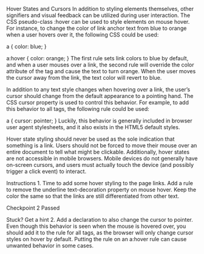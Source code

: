 Hover States and Cursors
In addition to styling elements themselves, other signifiers and visual feedback can be utilized during user interaction. The CSS pseudo-class :hover can be used to style elements on mouse hover. For instance, to change the color of link anchor text from blue to orange when a user hovers over it, the following CSS could be used:

a {
  color: blue;
}

a:hover {
  color: orange;
}
The first rule sets link colors to blue by default, and when a user mouses over a link, the second rule will override the color attribute of the <a> tag and cause the text to turn orange. When the user moves the cursor away from the link, the text color will revert to blue.

In addition to any text style changes when hovering over a link, the user’s cursor should change from the default appearance to a pointing hand. The CSS cursor property is used to control this behavior. For example, to add this behavior to all <a> tags, the following rule could be used:

a {
  cursor: pointer;
}
Luckily, this behavior is generally included in browser user agent stylesheets, and it also exists in the HTML5 default styles.

Hover state styling should never be used as the sole indication that something is a link. Users should not be forced to move their mouse over an entire document to tell what might be clickable. Additionally, hover states are not accessible in mobile browsers. Mobile devices do not generally have on-screen cursors, and users must actually touch the device (and possibly trigger a click event) to interact.

Instructions
1.
Time to add some hover styling to the page links. Add a rule to remove the underline text-decoration property on mouse hover. Keep the color the same so that the links are still differentiated from other text.

Checkpoint 2 Passed

Stuck? Get a hint
2.
Add a declaration to also change the cursor to pointer. Even though this behavior is seen when the mouse is hovered over, you should add it to the rule for all <a> tags, as the browser will only change cursor styles on hover by default. Putting the rule on an a:hover rule can cause unwanted behavior in some cases.

